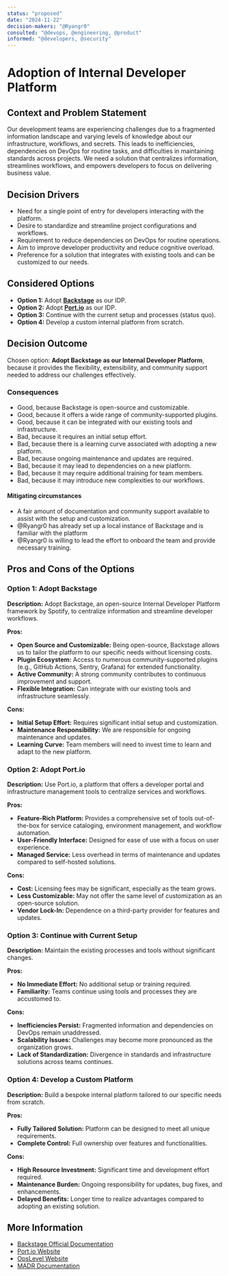 ```yaml
---
status: "proposed"
date: "2024-11-22"
decision-makers: "@Ryangr0"
consulted: "@devops, @engineering, @product"
informed: "@developers, @security"
---
```


# Adoption of Internal Developer Platform

## Context and Problem Statement

Our development teams are experiencing challenges due to a fragmented information landscape and varying levels of knowledge about our infrastructure, workflows, and secrets. This leads to inefficiencies, dependencies on DevOps for routine tasks, and difficulties in maintaining standards across projects. We need a solution that centralizes information, streamlines workflows, and empowers developers to focus on delivering business value.

## Decision Drivers

- Need for a single point of entry for developers interacting with the platform.
- Desire to standardize and streamline project configurations and workflows.
- Requirement to reduce dependencies on DevOps for routine operations.
- Aim to improve developer productivity and reduce cognitive overload.
- Preference for a solution that integrates with existing tools and can be customized to our needs.

## Considered Options

- **Option 1:** Adopt [**Backstage**](https://backstage.io/) as our IDP.
- **Option 2:** Adopt [**Port.io**](https://port.io/) as our IDP.
- **Option 3:** Continue with the current setup and processes (status quo).
- **Option 4:** Develop a custom internal platform from scratch.

## Decision Outcome

Chosen option:
**Adopt Backstage as our Internal Developer Platform**, because it provides the flexibility, extensibility, and community support needed to address our challenges effectively.

### Consequences
- Good, because Backstage is open-source and customizable.
- Good, because it offers a wide range of community-supported plugins.
- Good, because it can be integrated with our existing tools and infrastructure.
- Bad, because it requires an initial setup effort.
- Bad, because there is a learning curve associated with adopting a new platform.
- Bad, because ongoing maintenance and updates are required.
- Bad, because it may lead to dependencies on a new platform.
- Bad, because it may require additional training for team members.
- Bad, because it may introduce new complexities to our workflows.

#### Mitigating circumstances
- A fair amount of documentation and community support available to assist with the setup and customization.
- @Ryangr0 has already set up a local instance of Backstage and is familiar with the platform
- @Ryangr0 is willing to lead the effort to onboard the team and provide necessary training.

## Pros and Cons of the Options

### **Option 1: Adopt Backstage**

**Description:** Adopt Backstage, an open-source Internal Developer Platform framework by Spotify, to centralize information and streamline developer workflows.

**Pros:**

- **Open Source and Customizable:** Being open-source, Backstage allows us to tailor the platform to our specific needs without licensing costs.
- **Plugin Ecosystem:** Access to numerous community-supported plugins (e.g., GitHub Actions, Sentry, Grafana) for extended functionality.
- **Active Community:** A strong community contributes to continuous improvement and support.
- **Flexible Integration:** Can integrate with our existing tools and infrastructure seamlessly.

**Cons:**

- **Initial Setup Effort:** Requires significant initial setup and customization.
- **Maintenance Responsibility:** We are responsible for ongoing maintenance and updates.
- **Learning Curve:** Team members will need to invest time to learn and adapt to the new platform.

### **Option 2: Adopt Port.io**

**Description:** Use Port.io, a platform that offers a developer portal and infrastructure management tools to centralize services and workflows.

**Pros:**

- **Feature-Rich Platform:** Provides a comprehensive set of tools out-of-the-box for service cataloging, environment management, and workflow automation.
- **User-Friendly Interface:** Designed for ease of use with a focus on user experience.
- **Managed Service:** Less overhead in terms of maintenance and updates compared to self-hosted solutions.

**Cons:**

- **Cost:** Licensing fees may be significant, especially as the team grows.
- **Less Customizable:** May not offer the same level of customization as an open-source solution.
- **Vendor Lock-In:** Dependence on a third-party provider for features and updates.

### **Option 3: Continue with Current Setup**

**Description:** Maintain the existing processes and tools without significant changes.

**Pros:**

- **No Immediate Effort:** No additional setup or training required.
- **Familiarity:** Teams continue using tools and processes they are accustomed to.

**Cons:**

- **Inefficiencies Persist:** Fragmented information and dependencies on DevOps remain unaddressed.
- **Scalability Issues:** Challenges may become more pronounced as the organization grows.
- **Lack of Standardization:** Divergence in standards and infrastructure solutions across teams continues.

### **Option 4: Develop a Custom Platform**

**Description:** Build a bespoke internal platform tailored to our specific needs from scratch.

**Pros:**

- **Fully Tailored Solution:** Platform can be designed to meet all unique requirements.
- **Complete Control:** Full ownership over features and functionalities.

**Cons:**

- **High Resource Investment:** Significant time and development effort required.
- **Maintenance Burden:** Ongoing responsibility for updates, bug fixes, and enhancements.
- **Delayed Benefits:** Longer time to realize advantages compared to adopting an existing solution.

## More Information

- [Backstage Official Documentation](https://backstage.io/)
- [Port.io Website](https://port.io/)
- [OpsLevel Website](https://www.opslevel.com/)
- [MADR Documentation](https://adr.github.io/madr/)
